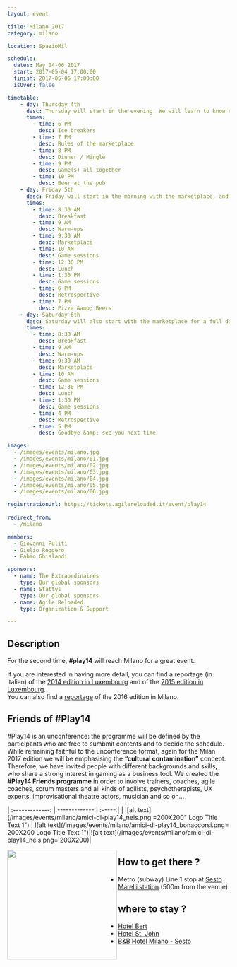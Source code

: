 ```yaml
---
layout: event

title: Milano 2017
category: milano

location: SpazioMil

schedule:
  dates: May 04-06 2017
  start: 2017-05-04 17:00:00
  finish: 2017-05-06 17:00:00
  isOver: false

timetable:
    - day: Thursday 4th
      desc: Thursday will start in the evening. We will learn to know each other and share a nice dinner all together.
      times:
        - time: 6 PM
          desc: Ice breakers
        - time: 7 PM
          desc: Rules of the marketplace
        - time: 8 PM
          desc: Dinner / Mingle
        - time: 9 PM
          desc: Game(s) all together
        - time: 10 PM
          desc: Beer at the pub
    - day: Friday 5th
      desc: Friday will start in the morning with the marketplace, and then we will play games all day long.
      times:
        - time: 8:30 AM
          desc: Breakfast
        - time: 9 AM
          desc: Warm-ups
        - time: 9:30 AM
          desc: Marketplace
        - time: 10 AM
          desc: Game sessions
        - time: 12:30 PM
          desc: Lunch
        - time: 1:30 PM
          desc: Game sessions
        - time: 6 PM
          desc: Retrospective
        - time: 7 PM
          desc: Pizza &amp; Beers
    - day: Saturday 6th
      desc: Saturday will also start with the marketplace for a full day of games. Whoever needs to catch a plane can leave earlier.
      times:
        - time: 8:30 AM
          desc: Breakfast
        - time: 9 AM
          desc: Warm-ups
        - time: 9:30 AM
          desc: Marketplace
        - time: 10 AM
          desc: Game sessions
        - time: 12:30 PM
          desc: Lunch
        - time: 1:30 PM
          desc: Game sessions
        - time: 4 PM
          desc: Retrospective
        - time: 5 PM
          desc: Goodbye &amp; see you next time

images:
  - /images/events/milano.jpg
  - /images/events/milano/01.jpg
  - /images/events/milano/02.jpg
  - /images/events/milano/03.jpg
  - /images/events/milano/04.jpg
  - /images/events/milano/05.jpg
  - /images/events/milano/06.jpg

regisrtrationUrl: https://tickets.agilereloaded.it/event/play14
  
redirect_from:
  - /milano

members:
  - Giovanni Puliti
  - Giulio Roggero
  - Fabio Ghislandi

sponsors:
  - name: The Extraordinaires
    type: Our global sponsors
  - name: Stattys
    type: Our global sponsors
  - name: Agile Reloaded
    type: Organization & Support

---
```


## Description
For the second time, **#play14** will reach Milano for a great event.

If you are interested in having more detail, you can find a reportage (in italian) of the [2014 edition in Luxembourg](http://www.mokabyte.it/2014/04/play14/) 
and of the [2015 edition in Luxembourg](http://www.mokabyte.it/2015/04/play14-2015/).   
You can also find a [reportage](http://www.mokabyte.it/2016/05/play14milano/) of the 2016 edition in Milano.

<div class='two spacing'></div>

## Friends of #Play14
#Play14 is an unconference: the programme will be defined by the participants who are free to sumbmit contents and to decide the schedule.
While remaining faithful to the unconference format, again for the Milan 2017 edition we will be emphasising the **“cultural contamination”** concept. Therefore, we have invited people with different backgrounds and skills, who share a strong interest in gaming as a business tool.
We created the **#Play14 Friends programme** in order to involve trainers, coaches, agile coaches, scrum masters and all kinds of agilists, psychotherapists, UX experts, improvisational theatre actors, musician and so on…




| :-------------: |:-------------:| :-----:|
| ![alt text](/images/events/milano/amici-di-play14_neis.png =200X200" Logo Title Text 1") | ![alt text](/images/events/milano/amici-di-play14_bonaccorsi.png= 200X200 Logo Title Text 1")|![alt text](/images/events/milano/amici-di-play14_neis.png= 200X200)|


<a href="url"><img src="/images/events/milano/amici-di-play14_neis.png=200X200" align="left" height="248" width="248" ></a>


## How to get there ?

* <i class='fa fa-subway fa-2x fa-fw'></i>
  Metro (subway) Line 1 stop at [Sesto Marelli station](https://www.google.it/maps/place/Sesto+Marelli/@45.5283826,9.2222941,16z/data=!4m2!3m1!1s0x4786c767a3e194b1:0xfe7e468eccd173f5?shorturl=1) (500m from the venue).

<div class='two spacing'></div>

## where to stay ?

* <i class='fa fa-hotel fa-2x fa-fw'></i>
  [Hotel Bert](https://www.google.it/maps/place/Hotel+Bert/@45.5290543,9.2232798,16z/data=!4m5!3m4!1s0x0000000000000000:0xca6b6b056d322025!8m2!3d45.5286152!4d9.2280774) 
* <i class='fa fa-hotel fa-2x fa-fw'></i>
  [Hotel St. John](https://www.google.it/maps/place/Hotel+St+John/@45.5290543,9.2232798,16z/data=!4m5!3m4!1s0x0000000000000000:0x53b0a3f44d201cbe!8m2!3d45.529835!4d9.2288922) 
* <i class='fa fa-globe fa-2x fa-fw'></i>
  [B&B Hotel Milano - Sesto](https://www.google.it/maps/place/B%26B+Hotel+Milano+Sesto/@45.5289732,9.2238135,16z/data=!4m5!3m4!1s0x0000000000000000:0x6d779e1a4fe1874c!8m2!3d45.5269907!4d9.2294967)
